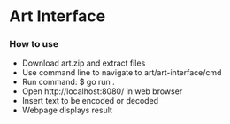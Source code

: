 # Art Interface

### How to use
 - Download art.zip and extract files
 - Use command line to navigate to art/art-interface/cmd
 - Run command: $ go run .
 - Open http://localhost:8080/ in web browser
 - Insert text to be encoded or decoded
 - Webpage displays result
